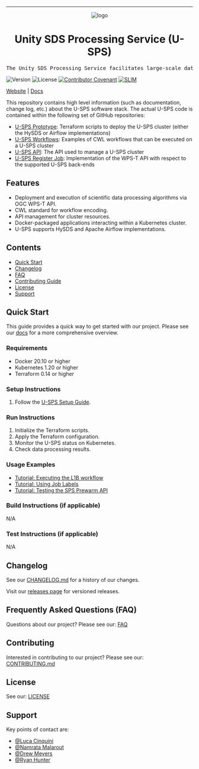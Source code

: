 <!-- Header block for project -->
<hr>

<div align="center">

![logo](https://user-images.githubusercontent.com/3129134/163255685-857aa780-880f-4c09-b08c-4b53bf4af54d.png)

<h1 align="center">Unity SDS Processing Service (U-SPS)</h1>

</div>

<pre align="center">The Unity SDS Processing Service facilitates large-scale data processing for scientific workflows.</pre>

<!-- Header block for project -->

![Version](https://img.shields.io/github/v/tag/unity-sds/unity-sps?label=version) ![License](https://img.shields.io/github/license/unity-sds/unity-sps) [![Contributor Covenant](https://img.shields.io/badge/Contributor%20Covenant-2.1-4baaaa.svg)](code_of_conduct.md) [![SLIM](https://img.shields.io/badge/Best%20Practices%20from-SLIM-blue)](https://nasa-ammos.github.io/slim/)

[Website](https://unity-sds.gitbook.io) | [Docs](https://unity-sds.gitbook.io/docs/developer-docs/science-processing)

This repository contains high level information (such as documentation, change log, etc.) about the U-SPS software stack. The actual U-SPS code is contained within the following set of GitHub repositories:

* [U-SPS Prototype](https://github.com/unity-sds/unity-sps-prototype): Terraform scripts to deploy the U-SPS cluster (either the HySDS or Airflow implementations)
* [U-SPS Workflows](https://github.com/unity-sds/unity-sps-workflows): Examples of CWL workflows that can be executed on a U-SPS cluster
* [U-SPS API](https://github.com/unity-sds/unity-sps-api): The API used to manage a U-SPS cluster
* [U-SPS Register Job](https://github.com/unity-sds/unity-sps-register_job): Implementation of the WPS-T API with respect to the supported U-SPS back-ends

## Features

* Deployment and execution of scientific data processing algorithms via OGC WPS-T API.
* CWL standard for workflow encoding.
* API management for cluster resources.
* Docker-packaged applications interacting within a Kubernetes cluster.
* U-SPS supports HySDS and Apache Airflow implementations.

## Contents

* [Quick Start](#quick-start)
* [Changelog](#changelog)
* [FAQ](#frequently-asked-questions-faq)
* [Contributing Guide](#contributing)
* [License](#license)
* [Support](#support)

## Quick Start

This guide provides a quick way to get started with our project. Please see our [docs](https://unity-sds.gitbook.io/docs/developer-docs/science-processing) for a more comprehensive overview.

### Requirements

* Docker 20.10 or higher
* Kubernetes 1.20 or higher
* Terraform 0.14 or higher

### Setup Instructions

1. Follow the [U-SPS Setup Guide](https://unity-sds.gitbook.io/docs/developer-docs/science-processing/docs/admin-guide/cluster-provisioning-with-terraform).

### Run Instructions

1. Initialize the Terraform scripts.
2. Apply the Terraform configuration.
3. Monitor the U-SPS status on Kubernetes.
4. Check data processing results.

### Usage Examples

* [Tutorial: Executing the L1B workflow](https://unity-sds.gitbook.io/docs/developer-docs/science-processing/docs/developers-guide/tutorial-execution-of-the-l1b-cwl-workflow-via-the-wps-t-api)
* [Tutorial: Using Job Labels](https://unity-sds.gitbook.io/docs/developer-docs/science-processing/docs/developers-guide/job-labels)
* [Tutorial: Testing the SPS Prewarm API](https://unity-sds.gitbook.io/docs/developer-docs/science-processing/docs/developers-guide/manual-verification-testing-the-sps-prewarm-api)

### Build Instructions (if applicable)

N/A

### Test Instructions (if applicable)

N/A

## Changelog

See our [CHANGELOG.md](CHANGELOG.md) for a history of our changes.

Visit our [releases page](https://github.com/unity-sds/unity-sps/releases) for versioned releases.

## Frequently Asked Questions (FAQ)

Questions about our project? Please see our: [FAQ](https://unity-sds.gitbook.io/docs/faq)

## Contributing

Interested in contributing to our project? Please see our: [CONTRIBUTING.md](CONTRIBUTING.md)

## License

See our: [LICENSE](LICENSE)

## Support

Key points of contact are:

* [@Luca Cinquini](https://github.com/LucaCinquini)
* [@Namrata Malarout](https://github.com/NamrataM)
* [@Drew Meyers](https://github.com/drewm-jpl)
* [@Ryan Hunter](https://github.com/ryanhunter-jpl)
